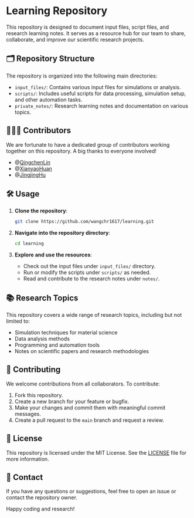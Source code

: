 
# Learning Repository

This repository is designed to document input files, script files, and research learning notes. 
It serves as a resource hub for our team to share, collaborate, and improve our scientific research projects.

## 🗂️ Repository Structure

The repository is organized into the following main directories:

- `input_files/`: Contains various input files for simulations or analysis.
- `scripts/`: Includes useful scripts for data processing, simulation setup, and other automation tasks.
- `private_notes/`: Research learning notes and documentation on various topics.

## 🧑‍🤝‍🧑 Contributors

We are fortunate to have a dedicated group of contributors working together on this repository. A big thanks to everyone involved!

- @[QingchenLin](https://github.com/happygame123456)
- @[XianyaoHuan](https://github.com/Hmaby1)
- @[JingjingHu](https://github.com/jingjingHu401)

## 🛠️ Usage

1. **Clone the repository**:

   ```bash
   git clone https://github.com/wangchr1617/learning.git
   ```

2. **Navigate into the repository directory**:

   ```bash
   cd learning
   ```

3. **Explore and use the resources**:
   - Check out the input files under `input_files/` directory.
   - Run or modify the scripts under `scripts/` as needed.
   - Read and contribute to the research notes under `notes/`.

## 📚 Research Topics

This repository covers a wide range of research topics, including but not limited to:

- Simulation techniques for material science
- Data analysis methods
- Programming and automation tools
- Notes on scientific papers and research methodologies

## 🤝 Contributing

We welcome contributions from all collaborators. To contribute:

1. Fork this repository.
2. Create a new branch for your feature or bugfix.
3. Make your changes and commit them with meaningful commit messages.
4. Create a pull request to the `main` branch and request a review.

## 📄 License

This repository is licensed under the MIT License. See the [LICENSE](./LICENSE) file for more information.

## 💬 Contact

If you have any questions or suggestions, feel free to open an issue or contact the repository owner.

Happy coding and research!
